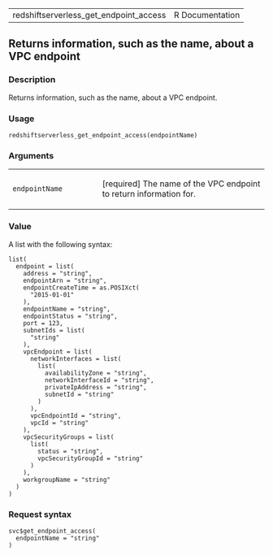 <table style="width: 100%;">
<tbody>
<tr class="odd">
<td>redshiftserverless_get_endpoint_access</td>
<td style="text-align: right;">R Documentation</td>
</tr>
</tbody>
</table>

## Returns information, such as the name, about a VPC endpoint

### Description

Returns information, such as the name, about a VPC endpoint.

### Usage

    redshiftserverless_get_endpoint_access(endpointName)

### Arguments

<table>
<colgroup>
<col style="width: 35%" />
<col style="width: 65%" />
</colgroup>
<tbody>
<tr class="odd">
<td><code
id="redshiftserverless_get_endpoint_access_:_endpointName">endpointName</code></td>
<td><p>[required] The name of the VPC endpoint to return information
for.</p></td>
</tr>
</tbody>
</table>

### Value

A list with the following syntax:

    list(
      endpoint = list(
        address = "string",
        endpointArn = "string",
        endpointCreateTime = as.POSIXct(
          "2015-01-01"
        ),
        endpointName = "string",
        endpointStatus = "string",
        port = 123,
        subnetIds = list(
          "string"
        ),
        vpcEndpoint = list(
          networkInterfaces = list(
            list(
              availabilityZone = "string",
              networkInterfaceId = "string",
              privateIpAddress = "string",
              subnetId = "string"
            )
          ),
          vpcEndpointId = "string",
          vpcId = "string"
        ),
        vpcSecurityGroups = list(
          list(
            status = "string",
            vpcSecurityGroupId = "string"
          )
        ),
        workgroupName = "string"
      )
    )

### Request syntax

    svc$get_endpoint_access(
      endpointName = "string"
    )

